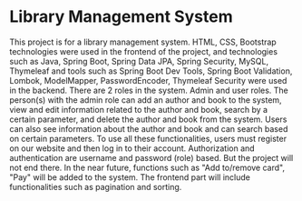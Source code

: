 <div>
  <h1>Library Management System</h1>
</div>

<div>
  <p>
  This project is for a library management system. HTML, CSS, Bootstrap technologies were used in the frontend of the project, and technologies such as Java, Spring Boot, Spring Data JPA, Spring Security, MySQL, Thymeleaf and tools such as Spring Boot Dev Tools, Spring Boot Validation, Lombok, ModelMapper, PasswordEncoder, Thymeleaf Security were used in the backend. There are 2 roles in the system. Admin and user roles. The person(s) with the admin role can add an author and book to the system, view and edit information related to the author and book, search by a certain parameter, and delete the author and book from the system. Users can also see information about the author and book and can search based on certain parameters. To use all these functionalities, users must register on our website and then log in to their account. Authorization and authentication are username and password (role) based. But the project will not end there. In the near future, functions such as "Add to/remove card", "Pay" will be added to the system. The frontend part will include functionalities such as pagination and sorting.
</p>
</div>

